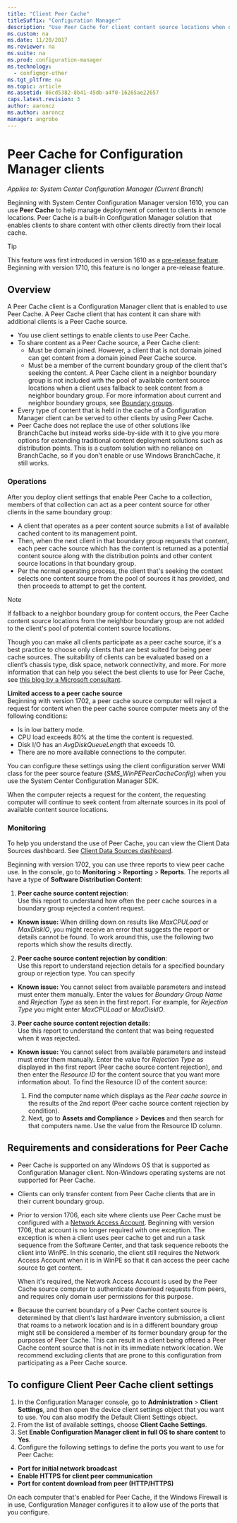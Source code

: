 ```yaml
---
title: "Client Peer Cache"
titleSuffix: "Configuration Manager"
description: "Use Peer Cache for client content source locations when deploying content with System Center Configuration Manager."
ms.custom: na
ms.date: 11/20/2017
ms.reviewer: na
ms.suite: na
ms.prod: configuration-manager
ms.technology:
  - configmgr-other
ms.tgt_pltfrm: na
ms.topic: article
ms.assetid: 86cd5382-8b41-45db-a4f0-16265ae22657
caps.latest.revision: 3
author: aaroncz
ms.author: aaroncz
manager: angrobe
---
```


# Peer Cache for Configuration Manager clients

*Applies to: System Center Configuration Manager (Current Branch)*

Beginning with System Center Configuration Manager version 1610, you can use **Peer Cache** to help manage deployment of content to clients in remote locations. Peer Cache is a built-in Configuration Manager solution that enables clients to share content with other clients directly from their local cache.   

> [!TIP]  
> This feature was first introduced in version 1610 as a [pre-release feature](/sccm/core/servers/manage/pre-release-features). Beginning with version 1710, this feature is no longer a pre-release feature.

## Overview
A Peer Cache client is a Configuration Manager client that is enabled to use Peer Cache. A Peer Cache client that has content it can share with additional clients is a Peer Cache source.
 - 	You use client settings to enable clients to use Peer Cache.
 - 	To share content as a Peer Cache source, a Peer Cache client:
    -  Must be domain joined. However, a client that is not domain joined can get content from a domain joined Peer Cache source.
    -  Must be a member of the current boundary group of the client that's seeking the content. A Peer Cache client in a neighbor boundary group is not included with the pool of available content source locations when a client uses fallback to seek content from a neighbor boundary group. For more information about current and neighbor boundary groups, see [Boundary groups](/sccm/core/servers/deploy/configure/define-site-boundaries-and-boundary-groups##a-namebkmkboundarygroupsa-boundary-groups).
 - Every type of content that is held in the cache of a Configuration Manager client can be served to other clients by using Peer Cache.
 -	Peer Cache does not replace the use of other solutions like BranchCache but instead works side-by-side with it to give you more options for extending traditional content deployment solutions such as distribution points. This is a custom solution with no reliance on BranchCache, so if you don’t enable or use Windows BranchCache, it still works.

### Operations

After you deploy client settings that enable Peer Cache to a collection, members of that collection can act as a peer content source for other clients in the same boundary group:
 -	A client that operates as a peer content source submits a list of available cached content to its management point.
 -	Then, when the next client in that boundary group requests that content, each peer cache source which has the content is returned as a potential content source along with the distribution points and other content source locations in that boundary group.
 -	Per the normal operating process, the client that's seeking the content selects one content source from the pool of sources it has provided, and then proceeds to attempt to get the content.

> [!NOTE]
> If fallback to a neighbor boundary group for content occurs, the Peer Cache content source locations from the neighbor boundary group are not added to the client's pool of potential content source locations.  


Though you can make all clients participate as a peer cache source, it's a best practice to choose only clients that are best suited for being peer cache sources.  The suitability of clients can be evaluated based on a client’s chassis type, disk space, network connectivity, and more. For more information that can help you select the best clients to use for Peer Cache, see [this blog by a Microsoft consultant](https://blogs.technet.microsoft.com/setprice/2016/06/29/pe-peer-cache-custom-reporting-examples/).

**Limited access to a peer cache source**  
Beginning with version 1702, a peer cache source computer will reject a request for content when the peer cache source computer meets any of the following conditions:  
  -  Is in low battery mode.
  -  CPU load exceeds 80% at the time the content is requested.
  -  Disk I/O has an *AvgDiskQueueLength* that exceeds 10.
  -  There are no more available connections to the computer.   

You can configure these settings using the client configuration server WMI class for the peer source feature (*SMS_WinPEPeerCacheConfig*) when you use the System Center Configuration Manager SDK.

When the computer rejects a request for the content, the requesting computer will continue to seek content from alternate sources in its pool of available content source locations.   



### Monitoring   
To help you understand the use of Peer Cache, you can view the Client Data Sources dashboard. See [Client Data Sources dashboard](/sccm/core/servers/deploy/configure/monitor-content-you-have-distributed#client-data-sources-dashboard).

Beginning with version 1702, you can use three reports to view peer cache use. In the console, go to **Monitoring** > **Reporting** > **Reports**. The reports all have a type of **Software Distribution Content**:
1.  **Peer cache source content rejection**:  
Use this report to understand how often the peer cache sources in a boundary group rejected a content request.
 - **Known issue:** When drilling down on results like *MaxCPULoad* or *MaxDiskIO*, you might receive an error that suggests the report or details cannot be found. To work around this, use the following two reports which show the results directly.

2. **Peer cache source content rejection by condition**:  
Use this report to understand rejection details for a specified boundary group or rejection type. You can specify

  - **Known issue:** You cannot select from available parameters and instead must enter them manually. Enter the values for *Boundary Group Name* and *Rejection Type* as seen in the first report. For example, for *Rejection Type* you might enter *MaxCPULoad* or *MaxDiskIO*.

3. **Peer cache source content rejection details**:   
  Use this report to understand the content that was being requested when it was rejected.

 - **Known issue:** You cannot select from available parameters and instead must enter them manually. Enter the value for *Rejection Type* as displayed in the first report (Peer cache source content rejection), and then enter the *Resource ID* for the content source that you want more information about.  To find the Resource ID of the content source:  

    1. Find the computer name which displays as the *Peer cache source* in the results of the 2nd report (Peer cache source content rejection by condition).  
    2. Next, go to **Assets and Compliance** > **Devices** and then search for that computers name. Use the value from the Resource ID column.  


## Requirements and considerations for Peer Cache
-   Peer Cache is supported on any Windows OS that is supported as Configuration Manager client. Non-Windows operating systems are not supported for Peer Cache.

-   Clients can only transfer content from Peer Cache clients that are in their current boundary group.

-   Prior to version 1706, each site where clients use Peer Cache must be configured with a [Network Access Account](/sccm/core/plan-design/hierarchy/manage-accounts-to-access-content#a-namebkmknaaa-network-access-account). Beginning with version 1706, that account is no longer required with one exception.  The exception is when a client uses peer cache to get and run a task sequence from the Software Center, and that task sequence reboots the client into WinPE.  In this scenario, the client still requires the Network Access Account when it is in WinPE so that it can access the peer cache source to get content.

    When it's required, the Network Access Account is used by the Peer Cache source computer to authenticate download requests from peers, and requires only domain user permissions for this purpose.

- 	Because the current boundary of a Peer Cache content source is determined by that client's last hardware inventory submission, a client that roams to a network location and is in a different boundary group might still be considered a member of its former boundary group for the purposes of Peer Cache. This can result in a client being offered a Peer Cache content source that is not in its immediate network location. We recommend excluding clients that are prone to this configuration from participating as a Peer Cache source.

## To configure Client Peer Cache client settings
1.	In the Configuration Manager console, go to **Administration** > **Client Settings**, and then open the device client settings object that you want to use. You can also modify the Default Client Settings object.
2.	From the list of available settings, choose **Client Cache Settings**.
3.	Set **Enable Configuration Manager client in full OS to share content** to **Yes**.
4.	Configure the following settings to define the ports you want to use for Peer Cache:  
  -  **Port for initial network broadcast**
  -  **Enable HTTPS for client peer communication**
  -  **Port for content download from peer (HTTP/HTTPS)**

On each computer that's enabled for Peer Cache, if the Windows Firewall is in use, Configuration Manager configures it to allow use of the ports that you configure.
